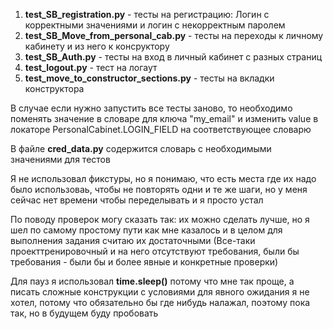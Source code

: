 1. **test_SB_registration.py** - тесты на регистрацию: Логин с корректными значениями и логин с некорректным паролем
2. **test_SB_Move_from_personal_cab.py** - тесты на переходы к личному кабинету и из него к консруктору
3. **test_SB_Auth.py** - тесты на вход в личный кабинет с разных страниц
4. **test_logout.py** - тест на логаут
5. **test_move_to_constructor_sections.py** - тесты на вкладки конструктора

В случае если нужно запустить все тесты заново, то необходимо поменять значение в словаре для ключа "my_email" и изменить value в локаторе PersonalCabinet.LOGIN_FIELD на соответствующее словарю

В файле **cred_data.py** содержится словарь с необходимыми значениями для тестов

Я не использовал фикстуры, но я понимаю, что есть места где их надо было использоваь, чтобы не повторять одни и те же шаги, но у меня сейчас нет времени чтобы переделывать и я просто устал

По поводу проверок могу сказать так: их можно сделать лучше, но я шел по самому простому пути как мне казалось и в целом для выполнения задания считаю их достаточными (Все-таки проекттренировочный и на него отсутствуют требования, были бы требования - были бы и более явные и конкретные проверки)

Для пауз я использовал **time.sleep()** потому что мне так проще, а писать сложные конструкции с условиями для явного ожидания я не хотел, потому что обязательно бы где нибудь налажал, поэтому пока так, но в будущем буду пробовать